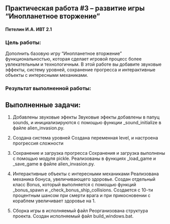 ## Практическая работа #3 – развитие игры “Инопланетное вторжение”
#### Петелин И.А. ИВТ 2.1

### Цель работы:

Дополнить базовую игру “Инопланетное вторжение” функциональностью, которая сделает игровой процесс более
увлекательным и технологичным. В этой работе вы добавите звуковые эффекты, систему уровней, сохранение прогресса и интерактивные объекты с интересными механиками.

### Результат выполненной работы:

## Выполненные задачи:
1. Добавлены звуковые эфекты
    Звуковые эфекты добавлены в папуц sounds, и инициализируются с помощью функции _sound_initialize в файле alien_invasion.py.

2. Создана система уровней
    Создана переменная level, и настроена прогрессия сложности

3. Сохранение и загрузка прогресса
    Сохранения и загрузка выполнены с помощью модуля pickle.
    Реализованы в функциях _load_game и _save_game в файле alien_invasion.py.

4. Интерактивные объекты с интересными механиками
    Реализована механика бонуса, увеличивающего здоровье.
    Создан отдельный класс Bonus, который выполняется с помощью функций _bonus_spawn и _check_bonus_ship_collisions.
    Создается с 10-ти процентным шансом при смерти врага и при прикосновении с кораблем увеличивает здоровье на 1.

5. Сборка игры в исполняемый файл
    Реорганизована структура проекта. Создан исполняемый файл build_windows.bat.